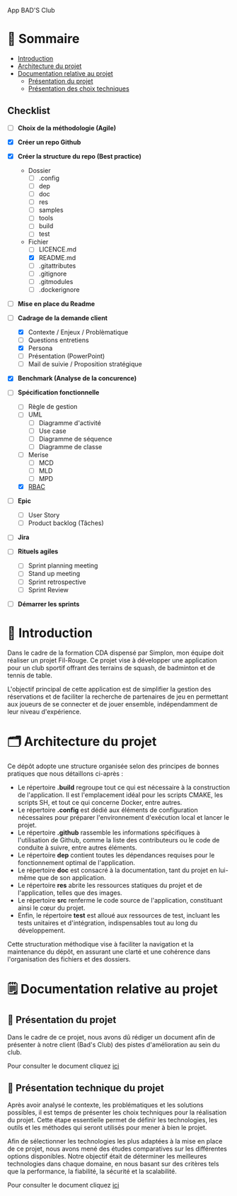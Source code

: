 App BAD'S Club

# 📑 Sommaire

- <a href="#introduction">Introduction</a>
- <a href="#architecture">Architecture du projet</a>
- <a href="#project-doc">Documentation relative au projet</a>
  - <a href="#project-presentation">Présentation du projet</a>
  - <a href="#project-technical-documentation">Présentation des choix techniques</a>

## Checklist

- [ ] **Choix de la méthodologie (Agile)**
- [x] **Créer un repo Github**
- [x] **Créer la structure du repo (Best practice)**

  - Dossier
    - [ ] .config
    - [ ] dep
    - [ ] doc
    - [ ] res
    - [ ] samples
    - [ ] tools
    - [ ] build
    - [ ] test
  - Fichier
    - [ ] LICENCE.md
    - [x] README.md
    - [ ] .gitattributes
    - [ ] .gitignore
    - [ ] .gitmodules
    - [ ] .dockerignore

- [ ] **Mise en place du Readme**
- [ ] **Cadrage de la demande client**
  - [x] Contexte / Enjeux / Problèmatique
  - [ ] Questions entretiens
  - [x] Persona
  - [ ] Présentation (PowerPoint)
  - [ ] Mail de suivie / Proposition stratégique
- [x] **Benchmark (Analyse de la concurence)**
- [ ] **Spécification fonctionnelle**
  - [ ] Règle de gestion
  - [ ] UML
    - [ ] Diagramme d'activité
    - [ ] Use case
    - [ ] Diagramme de séquence
    - [ ] Diagramme de classe
  - [ ] Merise
    - [ ] MCD
    - [ ] MLD
    - [ ] MPD
  - [X] [RBAC](./doc/RBAC.md)
- [ ] **Epic**
  - [ ] User Story
  - [ ] Product backlog (Tâches)
- [ ] **Jira**
- [ ] **Rituels agiles**

  - [ ] Sprint planning meeting
  - [ ] Stand up meeting
  - [ ] Sprint retrospective
  - [ ] Sprint Review

- [ ] **Démarrer les sprints**

# 📃 Introduction <a id="introduction"></a>

Dans le cadre de la formation CDA dispensé par Simplon, mon équipe doit réaliser un projet Fil-Rouge.
Ce projet vise à développer une application pour un club sportif offrant des terrains de squash, de badminton et de tennis de table.

L'objectif principal de cette application est de simplifier la gestion des réservations et de faciliter la recherche de partenaires de jeu en permettant aux joueurs de se connecter et de jouer ensemble, indépendamment de leur niveau d'expérience.

#  🗂 Architecture du projet  <a id="architecture"></a>

Ce dépôt adopte une structure organisée selon des principes de bonnes pratiques que nous détaillons ci-après :

- Le répertoire **.build** regroupe tout ce qui est nécessaire à la construction de l'application. Il est l'emplacement idéal pour les scripts CMAKE, les scripts SH, et tout ce qui concerne Docker, entre autres.
- Le répertoire **.config** est dédié aux éléments de configuration nécessaires pour préparer l'environnement d'exécution local et lancer le projet.
- Le répertoire **.github** rassemble les informations spécifiques à l'utilisation de Github, comme la liste des contributeurs ou le code de conduite à suivre, entre autres éléments.
- Le répertoire **dep** contient toutes les dépendances requises pour le fonctionnement optimal de l'application.
- Le répertoire **doc** est consacré à la documentation, tant du projet en lui-même que de son application.
- Le répertoire **res** abrite les ressources statiques du projet et de l'application, telles que des images.
- Le répertoire **src** renferme le code source de l'application, constituant ainsi le cœur du projet.
- Enfin, le répertoire **test** est alloué aux ressources de test, incluant les tests unitaires et d'intégration, indispensables tout au long du développement.

Cette structuration méthodique vise à faciliter la navigation et la maintenance du dépôt, en assurant une clarté et une cohérence dans l'organisation des fichiers et des dossiers.

# 🗒 Documentation relative au projet <a id="project-doc"></a>

## 📣 Présentation du projet 

Dans le cadre de ce projet, nous avons dû rédiger un document afin de présenter à notre client (Bad's Club) des pistes d'amélioration au sein du club.

Pour consulter le document cliquez <a href="doc/improvement-proposition-strategy.md">ici</a>

## 📣 Présentation technique du projet 

Après avoir analysé le contexte, les problématiques et les solutions possibles, il est temps de présenter les choix techniques pour la réalisation du projet. Cette étape essentielle permet de définir les technologies, les outils et les méthodes qui seront utilisés pour mener à bien le projet.

Afin de sélectionner les technologies les plus adaptées à la mise en place de ce projet, nous avons mené des études comparatives sur les différentes options disponibles. Notre objectif était de déterminer les meilleures technologies dans chaque domaine, en nous basant sur des critères tels que la performance, la fiabilité, la sécurité et la scalabilité.

Pour consulter le document cliquez <a href="doc/technical-proposition.md">ici</a>